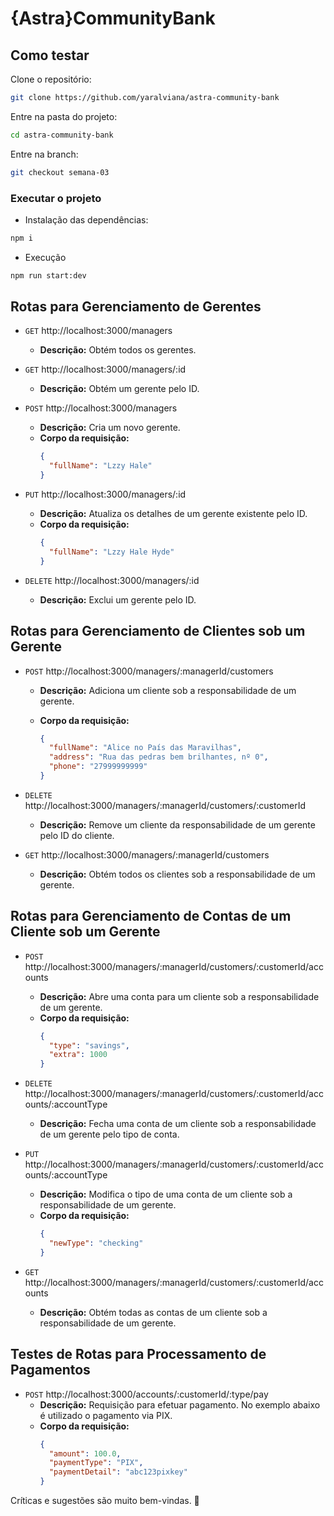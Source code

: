 # {Astra}CommunityBank

## Como testar

Clone o repositório:

```sh
git clone https://github.com/yaralviana/astra-community-bank
```

Entre na pasta do projeto:

```sh
cd astra-community-bank
```

Entre na branch:

```sh
git checkout semana-03
```

### Executar o projeto

- Instalação das dependências:

```sh
npm i
```

- Execução

```sh
npm run start:dev
```

## Rotas para Gerenciamento de Gerentes

- `GET` http://localhost:3000/managers

  - **Descrição:** Obtém todos os gerentes.

- `GET` http://localhost:3000/managers/:id

  - **Descrição:** Obtém um gerente pelo ID.

- `POST` http://localhost:3000/managers

  - **Descrição:** Cria um novo gerente.
  - **Corpo da requisição:**
    ```json
    {
      "fullName": "Lzzy Hale"
    }
    ```

- `PUT` http://localhost:3000/managers/:id

  - **Descrição:** Atualiza os detalhes de um gerente existente pelo ID.
  - **Corpo da requisição:**
    ```json
    {
      "fullName": "Lzzy Hale Hyde"
    }
    ```

- `DELETE` http://localhost:3000/managers/:id
  - **Descrição:** Exclui um gerente pelo ID.

## Rotas para Gerenciamento de Clientes sob um Gerente

- `POST` http://localhost:3000/managers/:managerId/customers

  - **Descrição:** Adiciona um cliente sob a responsabilidade de um gerente.
  - **Corpo da requisição:**

    ```json
    {
      "fullName": "Alice no País das Maravilhas",
      "address": "Rua das pedras bem brilhantes, nº 0",
      "phone": "27999999999"
    }
    ```

- `DELETE` http://localhost:3000/managers/:managerId/customers/:customerId

  - **Descrição:** Remove um cliente da responsabilidade de um gerente pelo ID do cliente.

- `GET` http://localhost:3000/managers/:managerId/customers
  - **Descrição:** Obtém todos os clientes sob a responsabilidade de um gerente.

## Rotas para Gerenciamento de Contas de um Cliente sob um Gerente

- `POST` http://localhost:3000/managers/:managerId/customers/:customerId/accounts

  - **Descrição:** Abre uma conta para um cliente sob a responsabilidade de um gerente.
  - **Corpo da requisição:**
    ```json
    {
      "type": "savings",
      "extra": 1000
    }
    ```

- `DELETE` http://localhost:3000/managers/:managerId/customers/:customerId/accounts/:accountType

  - **Descrição:** Fecha uma conta de um cliente sob a responsabilidade de um gerente pelo tipo de conta.

- `PUT` http://localhost:3000/managers/:managerId/customers/:customerId/accounts/:accountType

  - **Descrição:** Modifica o tipo de uma conta de um cliente sob a responsabilidade de um gerente.
  - **Corpo da requisição:**
    ```json
    {
      "newType": "checking"
    }
    ```

- `GET` http://localhost:3000/managers/:managerId/customers/:customerId/accounts
  - **Descrição:** Obtém todas as contas de um cliente sob a responsabilidade de um gerente.

## Testes de Rotas para Processamento de Pagamentos

- `POST` http://localhost:3000/accounts/:customerId/:type/pay
  - **Descrição:** Requisição para efetuar pagamento. No exemplo abaixo é utilizado o pagamento via PIX.
  - **Corpo da requisição:**
    ```json
    {
      "amount": 100.0,
      "paymentType": "PIX",
      "paymentDetail": "abc123pixkey"
    }
    ```

Críticas e sugestões são muito bem-vindas. 💜
